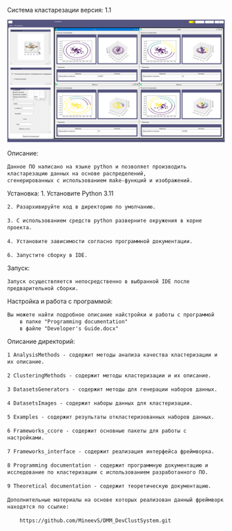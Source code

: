 Система кластарезации 
версия: 1.1

![Screenshot App.](./ImageApp.png)

Описание: 
	
	Данное ПО написано на языке python и позволяет производить кластарезацию данных на основе распределений, 
	сгенерированных с использованием make-функций и изображений.
	
Установка:
	1. Установите Python 3.11

	2. Разархивируйте код в директорию по умолчанию.

	3. С использованием средств python разверните окружения в корне проекта.

	4. Установите зависимости согласно программной документации.

	6. Запустите сборку в IDE.

Запуск:

	Запуск осуществляется непосредственно в выбранной IDE после предварительной сборки.
	
Настройка и работа с программой:
	
	Вы можете найти подробное описание найстройки и работы с программой 
		в папке "Programming documentation" 
		в файле "Developer's Guide.docx"

Описание директорий:

	1 AnalysisMethods - содержит методы анализа качества кластеризации и их описание.

	2 ClusteringMethods - содержит методы кластеризации и их описание.

	3 DatasetsGenerators - содержит методы для генерации наборов данных.

	4 DatasetsImages - содержит наборы данных для кластеризации.

	5 Examples - содержит результаты откластеризованных наборов данных.

	6 Frameworks_ccore - содержит основные пакеты для работы с настройками.

	7 Frameworks_interface - содержит реализация интерфейса фреймворка.

	8 Programming documentation - содержит программную документацию и исследование по кластеризации с использованием разработанного ПО.

	9 Theoretical documentation - содержит теоретическую документацию.
	
	Дополнительные материалы на основе которых реализован данный фреймворк находятся по ссылке: 

		https://github.com/MineevS/DMM_DevClustSystem.git

